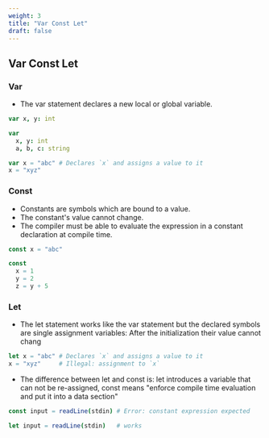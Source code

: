 ```yaml
---
weight: 3
title: "Var Const Let"
draft: false
---
```

## Var Const Let
### Var
* The var statement declares a new local or global variable.
```nim
var x, y: int
```
```nim
var
  x, y: int
  a, b, c: string
```
```nim
var x = "abc" # Declares `x` and assigns a value to it
x = "xyz"
```

### Const
* Constants are symbols which are bound to a value.
* The constant's value cannot change.
* The compiler must be able to evaluate the expression in a constant declaration at compile time.
```nim
const x = "abc"
```
```nim
const
  x = 1
  y = 2
  z = y + 5
```
### Let
* The let statement works like the var statement but the declared symbols are single assignment variables: After the initialization their value cannot chang
```nim
let x = "abc" # Declares `x` and assigns a value to it
x = "xyz"     # Illegal: assignment to `x`
```
* The difference between let and const is: let introduces a variable that can not be re-assigned, const means "enforce compile time evaluation and put it into a data section"
```nim
const input = readLine(stdin) # Error: constant expression expected
```
```nim
let input = readLine(stdin)   # works
```

